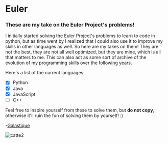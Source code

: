 # Euler
### These are my take on the Euler Project's problems!

I initially started solving the Euler Project's problems to learn to code in python,
but as time went by I realized that I could also use it to improve my skills in other languages as well.
So here are my takes on them! They are not the best, they are not all well optimized, 
but they are mine, which is all that matters to me. 
This can also act as some sort of archive of the evolution of my programming skills over the following years.

Here's a list of the current languages:
- [x] Python
- [x] Java
- [x] JavaScript
- [ ] C++

Feel free to inspire yourself from these to solve them, but **do not copy**, otherwise it'll ruin the fun of solving them by yourself! :)

-[Galastique](https://www.reddit.com/user/Galastique)

![catte2](https://i.imgur.com/MGpu9B7.jpg)
